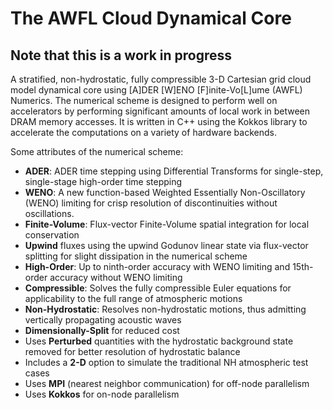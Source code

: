# The AWFL Cloud Dynamical Core

## Note that this is a work in progress

A stratified, non-hydrostatic, fully compressible 3-D Cartesian grid cloud model dynamical core using [A]DER [W]ENO [F]inite-Vo[L]ume (AWFL) Numerics. The numerical scheme is designed to perform well on accelerators by performing significant amounts of local work in between DRAM memory accesses. It is written in C++ using the Kokkos library to accelerate the computations on a variety of hardware backends.

Some attributes of the numerical scheme:
* __ADER__: ADER time stepping using Differential Transforms for single-step, single-stage high-order time stepping
* __WENO__: A new function-based Weighted Essentially Non-Oscillatory (WENO) limiting for crisp resolution of discontinuities without oscillations. 
* __Finite-Volume__: Flux-vector Finite-Volume spatial integration for local conservation
* __Upwind__ fluxes using the upwind Godunov linear state via flux-vector splitting for slight dissipation in the numerical scheme
* __High-Order__: Up to ninth-order accuracy with WENO limiting and 15th-order accuracy without WENO limiting
* __Compressible__: Solves the fully compressible Euler equations for applicability to the full range of atmospheric motions
* __Non-Hydrostatic__: Resolves non-hydrostatic motions, thus admitting vertically propagating acoustic waves
* __Dimensionally-Split__ for reduced cost
* Uses __Perturbed__ quantities with the hydrostatic background state removed for better resolution of hydrostatic balance
* Includes a __2-D__ option to simulate the traditional NH atmospheric test cases
* Uses __MPI__ (nearest neighbor communication) for off-node parallelism
* Uses __Kokkos__ for on-node parallelism

